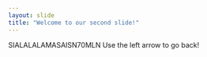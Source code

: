```yaml
---
layout: slide
title: "Welcome to our second slide!"
---
```

SIALALALAMASAISN70MLN
Use the left arrow to go back!
